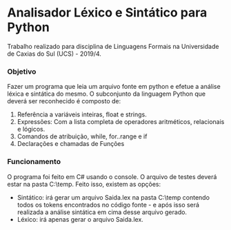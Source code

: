 # Analisador Léxico e Sintático para Python
Trabalho realizado para disciplina de Linguagens Formais na Universidade de Caxias do Sul (UCS) - 2019/4.

### Objetivo
Fazer um programa que leia um arquivo fonte em python e efetue a análise léxica e sintática do mesmo.
O subconjunto da linguagem Python que deverá ser reconhecido é composto de:
1. Referência a variáveis inteiras, float e strings.
2. Expressões: Com a lista completa de operadores aritméticos, relacionais e lógicos.
3. Comandos de atribuição, while, for..range e if
4. Declarações e chamadas de Funções

### Funcionamento
O programa foi feito em C# usando o console. O arquivo de testes deverá estar na pasta C:\temp. Feito isso, existem as opções:
- Sintático: irá gerar um arquivo Saida.lex na pasta C:\temp contendo todos os tokens encontrados no código fonte - e após isso será realizada a análise sintática em cima desse arquivo gerado. 
- Léxico: irá apenas gerar o arquivo Saida.lex.
